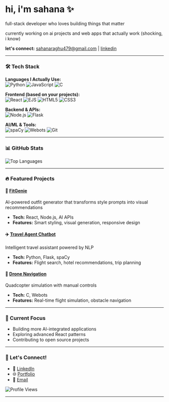 # hi, i'm sahana ✨

full-stack developer who loves building things that matter

currently working on ai projects and web apps that actually work (shocking, i know)

**let's connect:** sahanaraghu479@gmail.com | [linkedin](https://www.linkedin.com/in/sahana12/)

---

### 🛠️ Tech Stack

**Languages I Actually Use:**  
![Python](https://img.shields.io/badge/Python-3776AB?style=for-the-badge&logo=python&logoColor=white)
![JavaScript](https://img.shields.io/badge/JavaScript-F7DF1E?style=for-the-badge&logo=javascript&logoColor=black)
![C](https://img.shields.io/badge/C-00599C?style=for-the-badge&logo=c&logoColor=white)

**Frontend (based on your projects):**  
![React](https://img.shields.io/badge/React-20232A?style=for-the-badge&logo=react&logoColor=61DAFB)
![EJS](https://img.shields.io/badge/EJS-B4CA65?style=for-the-badge&logo=ejs&logoColor=black)
![HTML5](https://img.shields.io/badge/HTML5-E34F26?style=for-the-badge&logo=html5&logoColor=white)
![CSS3](https://img.shields.io/badge/CSS3-1572B6?style=for-the-badge&logo=css3&logoColor=white)

**Backend & APIs:**  
![Node.js](https://img.shields.io/badge/Node.js-43853D?style=for-the-badge&logo=node.js&logoColor=white)
![Flask](https://img.shields.io/badge/Flask-000000?style=for-the-badge&logo=flask&logoColor=white)

**AI/ML & Tools:**  
![spaCy](https://img.shields.io/badge/spaCy-09A3D5?style=for-the-badge&logo=spacy&logoColor=white)
![Webots](https://img.shields.io/badge/Webots-FF6B6B?style=for-the-badge&logo=robot&logoColor=white)
![Git](https://img.shields.io/badge/Git-F05032?style=for-the-badge&logo=git&logoColor=white)

---

### 📊 GitHub Stats

![Top Languages](https://github-readme-stats.vercel.app/api/top-langs/?username=Sahana1230spec&layout=compact&theme=radical&hide_border=true)

---

### 🔥 Featured Projects

#### 🤖 [FitGenie](https://github.com/Sahana1230spec/FitGenie)
AI-powered outfit generator that transforms style prompts into visual recommendations
- **Tech:** React, Node.js, AI APIs
- **Features:** Smart styling, visual generation, responsive design

#### ✈️ [Travel Agent Chatbot](https://github.com/Sahana1230spec/Travel_Agent_Chatbot)  
Intelligent travel assistant powered by NLP
- **Tech:** Python, Flask, spaCy
- **Features:** Flight search, hotel recommendations, trip planning

#### 🚁 [Drone Navigation](https://github.com/Sahana1230spec/drone-navigation-webots)
Quadcopter simulation with manual controls
- **Tech:** C, Webots
- **Features:** Real-time flight simulation, obstacle navigation

---

### 🎯 Current Focus
- Building more AI-integrated applications
- Exploring advanced React patterns
- Contributing to open source projects

---

### 🤝 Let's Connect!
- 💼 [LinkedIn](your-linkedin-url)
- 🌐 [Portfolio](your-portfolio-url)
- 📧 [Email](mailto:your-email)

![Profile Views](https://komarev.com/ghpvc/?username=Sahana1230spec&color=blueviolet&style=for-the-badge)

---
